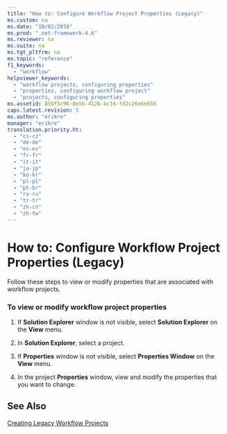```yaml
---
title: "How to: Configure Workflow Project Properties (Legacy)"
ms.custom: na
ms.date: "10/02/2016"
ms.prod: ".net-framework-4.6"
ms.reviewer: na
ms.suite: na
ms.tgt_pltfrm: na
ms.topic: "reference"
f1_keywords: 
  - "workflow"
helpviewer_keywords: 
  - "workflow projects, configuring properties"
  - "properties, configuring workflow project"
  - "projects, configuring properties"
ms.assetid: 850f5c96-8e5b-4126-bc16-fd2c26e6e656
caps.latest.revision: 5
ms.author: "erikre"
manager: "erikre"
translation.priority.ht: 
  - "cs-cz"
  - "de-de"
  - "es-es"
  - "fr-fr"
  - "it-it"
  - "ja-jp"
  - "ko-kr"
  - "pl-pl"
  - "pt-br"
  - "ru-ru"
  - "tr-tr"
  - "zh-cn"
  - "zh-tw"
---
```

# How to: Configure Workflow Project Properties (Legacy)
Follow these steps to view or modify properties that are associated with workflow projects.  
  
### To view or modify workflow project properties  
  
1.  If **Solution Explorer** window is not visible, select **Solution Explorer** on the **View** menu.  
  
2.  In **Solution Explorer**, select a project.  
  
3.  If **Properties** window is not visible, select **Properties Window** on the **View** menu.  
  
4.  In the project **Properties** window, view and modify the properties that you want to change.  
  
## See Also  
 [Creating Legacy Workflow Projects](../workflowdesigner/creating-legacy-workflow-projects.md)